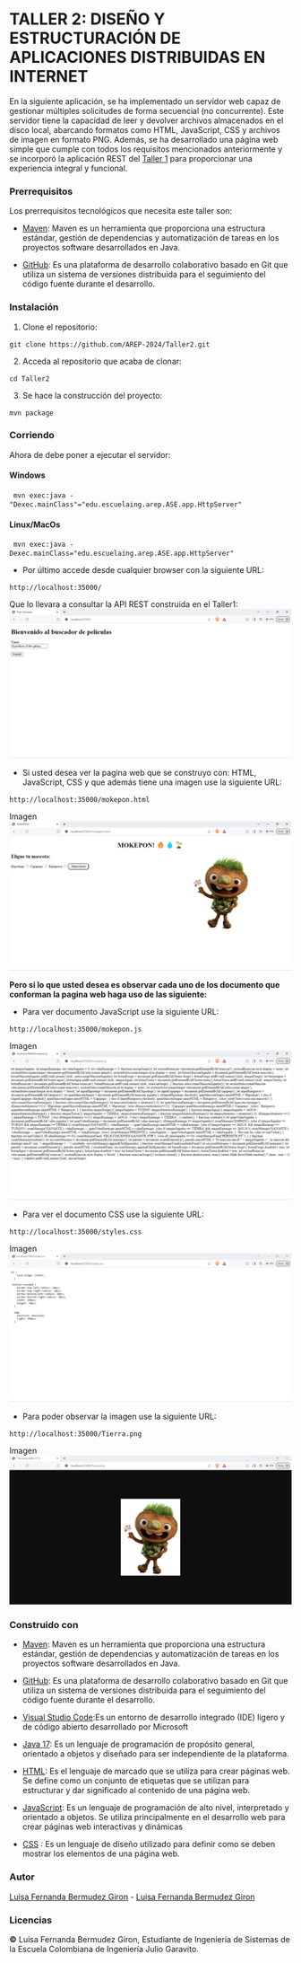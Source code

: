 # TALLER 2: DISEÑO Y ESTRUCTURACIÓN DE APLICACIONES DISTRIBUIDAS EN INTERNET

En la siguiente aplicación, se ha implementado un servidor web capaz de gestionar múltiples solicitudes de forma secuencial (no concurrente). Este servidor tiene la capacidad de leer y devolver archivos almacenados en el disco local, abarcando formatos como HTML, JavaScript, CSS y archivos de imagen en formato PNG.
Además, se ha desarrollado una página web simple que cumple con todos los requisitos mencionados anteriormente y se incorporó la aplicación REST del [Taller 1](https://github.com/AREP-2024/Taller1.git)  para proporcionar una experiencia integral y funcional.


### Prerrequisitos

Los prerrequisitos tecnológicos que necesita este taller son:

* [Maven](https://maven.apache.org/): Maven es un herramienta que proporciona una estructura estándar, gestión de dependencias y automatización de tareas en los proyectos software desarrollados en Java.

* [GitHub](https://platzi.com/blog/que-es-github-como-funciona/): Es una plataforma de desarrollo colaborativo basado en Git que utiliza un sistema de versiones distribuida para el seguimiento del código fuente durante el desarrollo. 

### Instalación

1.  Clone el repositorio:
```
git clone https://github.com/AREP-2024/Taller2.git
```

2. Acceda al repositorio que acaba de clonar:
```
cd Taller2
```
3. Se hace la construcción del proyecto:
```
mvn package
```
### Corriendo 

Ahora de debe poner a ejecutar el servidor:

#### Windows

```
 mvn exec:java -"Dexec.mainClass"="edu.escuelaing.arep.ASE.app.HttpServer"
```

#### Linux/MacOs

```
 mvn exec:java -Dexec.mainClass="edu.escuelaing.arep.ASE.app.HttpServer"
```
* Por último accede desde cualquier browser con la siguiente URL:

```
http://localhost:35000/
```

Que lo llevara a consultar la API REST construida en el Taller1:
![](imagenes/raiz.png)


* Si usted desea ver la pagina web que se construyo con: HTML, JavaScript, CSS y que además tiene una imagen use la siguiente URL:

```
http://localhost:35000/mokepon.html
```
Imagen
![](imagenes/mokeponHTML.png)

**Pero si lo que usted desea es observar cada uno de los documento que conforman la pagina web haga uso de las siguiente:**

* Para ver documento JavaScript use la siguiente URL:
```
http://localhost:35000/mokepon.js
```
Imagen
![](imagenes/mokeponJS.png)

* Para ver el documento CSS use la siguiente URL:
```
http://localhost:35000/styles.css
```
Imagen
![](imagenes/stylesCSS.png)

* Para poder observar la imagen use la siguiente URL:
```
http://localhost:35000/Tierra.png
```
Imagen
![](imagenes/imagenPNG.png)

### Construido con

* [Maven](https://maven.apache.org/): Maven es un herramienta que proporciona una estructura estándar, gestión de dependencias y automatización de tareas en los proyectos software desarrollados en Java.

* [GitHub](https://platzi.com/blog/que-es-github-como-funciona/): Es una plataforma de desarrollo colaborativo basado en Git que utiliza un sistema de versiones distribuida para el seguimiento del código fuente durante el desarrollo. 

* [Visual Studio Code](https://code.visualstudio.com/):Es un entorno de desarrollo integrado (IDE) ligero y de código abierto desarrollado por Microsoft

* [Java 17](https://www.java.com/es/download/help/whatis_java.html): Es un lenguaje de programación de propósito general, orientado a objetos y diseñado para ser independiente de la plataforma. 

* [HTML](https://developer.mozilla.org/es/docs/Web/HTML): Es el lenguaje de marcado que se utiliza para crear páginas web. Se define como un conjunto de etiquetas que se utilizan para estructurar y dar significado al contenido de una página web.

* [JavaScript](https://aws.amazon.com/es/what-is/javascript/): Es un lenguaje de programación de alto nivel, interpretado y orientado a objetos. Se utiliza principalmente en el desarrollo web para crear páginas web interactivas y dinámicas

* [CSS](https://lenguajecss.com/css/introduccion/que-es-css/) : Es un lenguaje de diseño utilizado para definir como se deben mostrar los elementos de una página web.

### Autor
[Luisa Fernanda Bermudez Giron](https://www.linkedin.com/in/luisa-fernanda-bermudez-giron-b84001262/) - [Luisa Fernanda Bermudez Giron](https://github.com/LuisaGiron)

### Licencias 

**©** Luisa Fernanda Bermudez Giron, Estudiante de Ingeniería de Sistemas de la Escuela Colombiana de Ingeniería Julio Garavito.